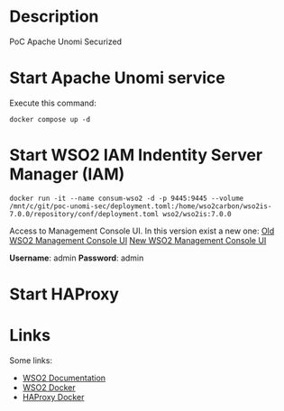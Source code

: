 # Description
PoC Apache Unomi Securized

# Start Apache Unomi service
Execute this command:

```
docker compose up -d
```

# Start WSO2 IAM Indentity Server Manager (IAM)
```
docker run -it --name consum-wso2 -d -p 9445:9445 --volume /mnt/c/git/poc-unomi-sec/deployment.toml:/home/wso2carbon/wso2is-7.0.0/repository/conf/deployment.toml wso2/wso2is:7.0.0
```

Access to Management Console UI. In this version exist a new one:
[Old WSO2 Management Console UI](https://localhost:9445/carbon)
[New WSO2 Management Console UI](https://localhost:9445/console)

**Username**: admin
**Password**: admin

# Start HAProxy

# Links

Some links:

- [WSO2 Documentation](https://is.docs.wso2.com/en/latest/)
- [WSO2 Docker](https://hub.docker.com/r/wso2/wso2is)
- [HAProxy Docker](https://hub.docker.com/_/haproxy)
